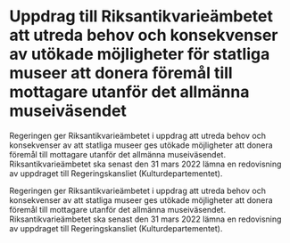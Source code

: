# Uppdrag till Riksantikvarieämbetet att utreda behov och konsekvenser av utökade möjligheter för statliga museer att donera föremål till mottagare utanför det allmänna museiväsendet

Regeringen ger Riksantikvarieämbetet i uppdrag att utreda behov och konsekvenser av att statliga museer ges utökade möjligheter att donera föremål till mottagare utanför det allmänna museiväsendet. Riksantikvarieämbetet ska senast den 31 mars 2022 lämna en redovisning av uppdraget till Regeringskansliet (Kulturdepartementet).

Regeringen ger Riksantikvarieämbetet i uppdrag att utreda behov och konsekvenser av att statliga museer ges utökade möjligheter att donera föremål till mottagare utanför det allmänna museiväsendet. Riksantikvarieämbetet ska senast den 31 mars 2022 lämna en redovisning av uppdraget till Regeringskansliet (Kulturdepartementet).
